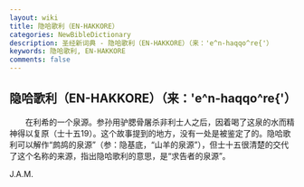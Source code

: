 ```yaml
---
layout: wiki
title: 隐哈歌利（EN-HAKKORE）
categories: NewBibleDictionary
description: 圣经新词典 - 隐哈歌利（EN-HAKKORE）（来：'e^n-haqqo^re{'）
keywords: 隐哈歌利, EN-HAKKORE
comments: false
---
```


## 隐哈歌利（EN-HAKKORE）（来：'e^n-haqqo^re{'）

　　在利希的一个泉源。参孙用驴腮骨屠杀非利士人之后，因着喝了这泉的水而精神得以复原（士十五19）。这个故事提到的地方，没有一处是被鉴定了的。隐哈歌利可以解作“鹧鸪的泉源”（参：隐基底，“山羊的泉源”），但士十五很清楚的交代了这个名称的来源，指出隐哈歌利的意思，是“求告者的泉源”。

J.A.M.








